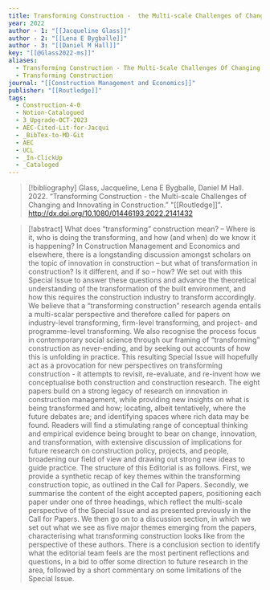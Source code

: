 ```yaml
---
title: Transforming Construction -  the Multi-scale Challenges of Changing and Innovating in Construction
year: 2022
author - 1: "[[Jacqueline Glass]]"
author - 2: "[[Lena E Bygballe]]"
author - 3: "[[Daniel M Hall]]"
key: "[[@Glass2022-ms]]"
aliases:
  - Transforming Construction - The Multi-Scale Challenges Of Changing And Innovating In Construction
  - Transforming Construction
journal: "[[Construction Management and Economics]]"
publisher: "[[Routledge]]"
tags:
  - Construction-4-0
  - Notion-Catalogued
  - 3_Upgrade-OCT-2023
  - AEC-Cited-Lit-for-Jacqui
  - _BibTex-to-MD-Git
  - AEC
  - UCL
  - _In-ClickUp
  - _Cataloged
---
```


> [!bibliography]
> Glass, Jacqueline, Lena E Bygballe, Daniel M Hall. 2022. “Transforming Construction -  the Multi-scale Challenges of Changing and Innovating in Construction.” "[[Routledge]]". http://dx.doi.org/10.1080/01446193.2022.2141432

> [!abstract]
> What does “transforming” construction mean? – Where is it, who is doing the transforming, and how (and when) do we know it is happening? In Construction Management and Economics and elsewhere, there is a longstanding discussion amongst scholars on the topic of innovation in construction – but what of transformation in construction? Is it different, and if so – how? We set out with this Special Issue to answer these questions and advance the theoretical understanding of the transformation of the built environment, and how this requires the construction industry to transform accordingly. We believe that a “transforming construction” research agenda entails a multi-scalar perspective and therefore called for papers on industry-level transforming, firm-level transforming, and project- and programme-level transforming. We also recognise the process focus in contemporary social science through our framing of “transforming” construction as never-ending, and by seeking out accounts of how this is unfolding in practice. This resulting Special Issue will hopefully act as a provocation for new perspectives on transforming construction -  it attempts to revisit, re-evaluate, and re-invent how we conceptualise both construction and construction research. The eight papers build on a strong legacy of research on innovation in construction management, while providing new insights on what is being transformed and how; locating, albeit tentatively, where the future debates are; and identifying spaces where rich data may be found. Readers will find a stimulating range of conceptual thinking and empirical evidence being brought to bear on change, innovation, and transformation, with extensive discussion of implications for future research on construction policy, projects, and people, broadening our field of view and drawing out strong new ideas to guide practice. The structure of this Editorial is as follows. First, we provide a synthetic recap of key themes within the transforming construction topic, as outlined in the Call for Papers. Secondly, we summarise the content of the eight accepted papers, positioning each paper under one of three headings, which reflect the multi-scale perspective of the Special Issue and as presented previously in the Call for Papers. We then go on to a discussion section, in which we set out what we see as five major themes emerging from the papers, characterising what transforming construction looks like from the perspective of these authors. There is a conclusion section to identify what the editorial team feels are the most pertinent reflections and questions, in a bid to offer some direction to future research in the area, followed by a short commentary on some limitations of the Special Issue.